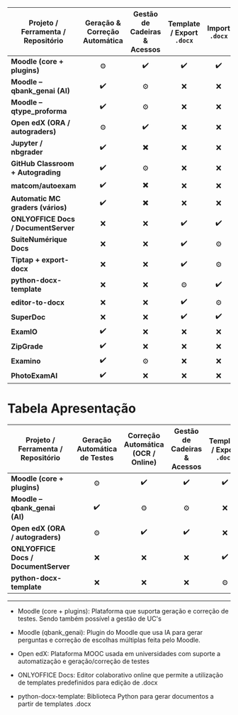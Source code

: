 | Projeto / Ferramenta / Repositório   |            Geração & Correção Automática           |       Gestão de Cadeiras & Acessos       |             Template / Export `.docx`            |           Import `.docx`          |
| ------------------------------------ | :------------------------------------------------: | :--------------------------------------: | :----------------------------------------------: | :-------------------------------: |
| **Moodle (core + plugins)**          | ⚙️ | ✔️ | ✔️ | ✔️ |
| **Moodle – qbank_genai (AI)**        | ✔️ | ⚙️ | ❌ | ❌ |
| **Moodle – qtype_proforma**          | ✔️ | ⚙️ | ❌ | ❌ |
| **Open edX (ORA / autograders)**     | ⚙️ |  ✔️| ❌ | ❌ |
| **Jupyter / nbgrader**               | ✔️ | ✖️ | ❌ | ❌ |
| **GitHub Classroom + Autograding**   | ✔️ | ⚙️ | ❌ | ❌ |
| **matcom/autoexam**                  | ✔️ | ✖️ | ❌ | ❌ |
| **Automatic MC graders (vários)**    | ✔️ | ✖️ | ❌ | ❌ |
| **ONLYOFFICE Docs / DocumentServer** | ❌ | ❌ | ✔️ | ✔️ |
| **SuiteNumérique Docs**              | ❌ | ❌ | ✔️ | ⚙️ |
| **Tiptap + export-docx**             | ❌ | ❌ | ✔️ | ⚙️ |
| **python-docx-template**             | ❌ | ❌ | ⚙️ | ✔️ |
| **editor-to-docx**                   | ❌ | ❌ | ✔️ | ⚙️ |
| **SuperDoc**                         | ❌ | ❌ | ✔️ | ✔️ |
| **ExamIO**                           | ✔️ | ❌ | ❌ | ❌ |
| **ZipGrade**                         | ✔️ | ❌ | ❌ | ❌ |
| **Examino**                          | ✔️ | ⚙️ | ❌ | ❌ |
| **PhotoExamAI**                      | ✔️ | ❌ | ❌ | ❌ |


# Tabela Apresentação

| Projeto / Ferramenta / Repositório | Geração Automática de Testes | Correção Automática (OCR / Online) | Gestão de Cadeiras & Acessos | Template / Export `.docx` | Import `.docx` |
|------------------------------------|:-----------------------------:|:----------------------------------:|:-----------------------------:|:---------------------------:|:---------------:|
| **Moodle (core + plugins)** | ⚙️ | ✔️ | ✔️ | ✔️ | ✔️ |
| **Moodle – qbank_genai (AI)** | ✔️ | ⚙️ | ⚙️ | ❌ | ❌ |
| **Open edX (ORA / autograders)** | ⚙️ | ✔️ | ✔️ | ❌ | ❌ |
| **ONLYOFFICE Docs / DocumentServer** | ❌ | ❌ | ❌ | ✔️ | ✔️ |
| **python-docx-template** | ❌ | ❌ | ❌ | ⚙️ | ✔️ |

------

- Moodle (core + plugins): Plataforma que suporta geração e correção de testes. Sendo também possível a gestão de UC's

- Moodle (qbank_genai): Plugin do Moodle que usa IA para gerar perguntas e correção de escolhas múltiplas feita pelo Moodle.

- Open edX: Plataforma MOOC usada em universidades com suporte a automatização e geração/correção de testes

- ONLYOFFICE Docs: Editor colaborativo online que permite a utilização de templates predefinidos para edição de .docx

- python-docx-template: Biblioteca Python para gerar documentos a partir de templates .docx